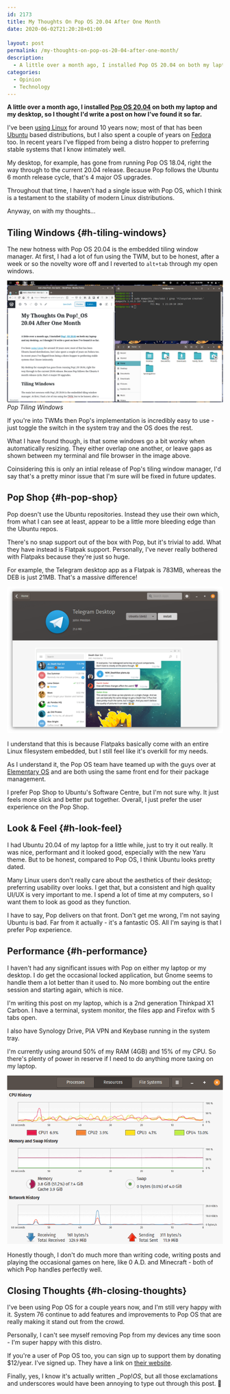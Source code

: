 ```yaml
---
id: 2173
title: My Thoughts On Pop OS 20.04 After One Month
date: 2020-06-02T21:20:28+01:00

layout: post
permalink: /my-thoughts-on-pop-os-20-04-after-one-month/
description:
  - A little over a month ago, I installed Pop OS 20.04 on both my laptop and my desktop, so I thought I'd write a post on how I've found it so far.
categories:
  - Opinion
  - Technology
---
```

**A little over a month ago, I installed [Pop OS 20.04](https://pop.system76.com/) on both my laptop and my desktop, so I thought I'd write a post on how I've found it so far.**

I've been [using Linux](/why-i-use-linux/) for around 10 years now; most of that has been [Ubuntu](https://ubuntu.com) based distributions, but I also spent a couple of years on [Fedora](https://getfedora.org/) too. In recent years I've flipped from being a distro hopper to preferring stable systems that I know intimately well.

My desktop, for example, has gone from running Pop OS 18.04, right the way through to the current 20.04 release. Because Pop follows the Ubuntu 6 month release cycle, that's 4 major OS upgrades.

Throughout that time, I haven't had a single issue with Pop OS, which I think is a testament to the stability of modern Linux distributions.

Anyway, on with my thoughts&#8230;

## Tiling Windows {#h-tiling-windows}

The new hotness with Pop OS 20.04 is the embedded tiling window manager. At first, I had a lot of fun using the TWM, but to be honest, after a week or so the novelty wore off and I reverted to `alt+tab` through my open windows.

![](/assets/images/pop-os-tiling-windows.png)
*Pop Tiling Windows*

If you're into TWMs then Pop's implementation is incredibly easy to use - just toggle the switch in the system tray and the OS does the rest.

What I have found though, is that some windows go a bit wonky when automatically resizing. They either overlap one another, or leave gaps as shown between my terminal and file browser in the image above.

Coinsidering this is only an intial release of Pop's tiling window manager, I'd say that's a pretty minor issue that I'm sure will be fixed in future updates.

## Pop Shop {#h-pop-shop}

Pop doesn't use the Ubuntu repositories. Instead they use their own which, from what I can see at least, appear to be a little more bleeding edge than the Ubuntu repos.

There's no snap support out of the box with Pop, but it's trivial to add. What they have instead is Flatpak support. Personally, I've never really bothered with Flatpaks because they're just so huge.

For example, the Telegram desktop app as a Flatpak is 783MB, whereas the DEB is just 21MB. That's a massive difference!

![](/assets/images/pop-shop.png) 

I understand that this is because Flatpaks basically come with an entire Linux filesystem embedded, but I still feel like it's overkill for my needs.

As I understand it, the Pop OS team have teamed up with the guys over at [Elementary OS](https://elementary.io/) and are both using the same front end for their package management.

I prefer Pop Shop to Ubuntu's Software Centre, but I'm not sure why. It just feels more slick and better put together. Overall, I just prefer the user experience on the Pop Shop.

## Look & Feel {#h-look-feel}

I had Ubuntu 20.04 of my laptop for a little while, just to try it out really. It was nice, performant and it looked good, especially with the new Yaru theme. But to be honest, compared to Pop OS, I think Ubuntu looks pretty dated.

Many Linux users don't really care about the aesthetics of their desktop; preferring usability over looks. I get that, but a consistent and high quality UI/UX is very important to me. I spend a lot of time at my computers, so I want them to look as good as they function.

I have to say, Pop delivers on that front. Don't get me wrong, I'm not saying Ubuntu is bad. Far from it actually - it's a fantastic OS. All I'm saying is that I prefer Pop experience.

## Performance {#h-performance}

I haven't had any significant issues with Pop on either my laptop or my desktop. I do get the occasional locked application, but Gnome seems to handle them a lot better than it used to. No more bombing out the entire session and starting again, which is nice.

I'm writing this post on my laptop, which is a 2nd generation Thinkpad X1 Carbon. I have a terminal, system monitor, the files app and Firefox with 5 tabs open.

I also have Synology Drive, PIA VPN and Keybase running in the system tray.

I'm currently using around 50% of my RAM (4GB) and 15% of my CPU. So there's plenty of power in reserve if I need to do anything more taxing on my laptop.

![](/assets/images/pop-os-performance.png) 

Honestly though, I don't do much more than writing code, writing posts and playing the occasional games on here, like 0 A.D. and Minecraft - both of which Pop handles perfectly well.

## Closing Thoughts {#h-closing-thoughts}

I've been using Pop OS for a couple years now, and I'm still very happy with it. System 76 continue to add features and improvements to Pop OS that are really making it stand out from the crowd.

Personally, I can't see myself removing Pop from my devices any time soon - I'm super happy with this distro.

If you're a user of Pop OS too, you can sign up to support them by donating $12/year. I've signed up. They have a link on [their website](https://pop.system76.com/).

Finally, yes, I know it's actually written _Pop!_OS_, but all those exclamations and underscores would have been annoying to type out through this post. 🙂
